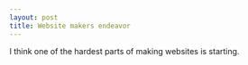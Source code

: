 ```yaml
---
layout: post
title: Website makers endeavor
---
```


I think one of the hardest parts of making websites is starting.
